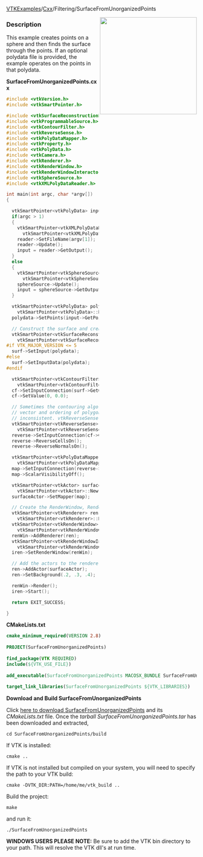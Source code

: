 [VTKExamples](Home)/[Cxx](Cxx)/Filtering/SurfaceFromUnorganizedPoints

<img align="right" src="https://github.com/lorensen/VTKExamples/raw/master/Testing/Baseline/Filtering/TestSurfaceFromUnorganizedPoints.png" width="256" />

### Description
This example creates points on a sphere and then finds the surface through the points. If an optional polydata file is provided, the example operates on the points in that polydata.

**SurfaceFromUnorganizedPoints.cxx**
```c++
#include <vtkVersion.h>
#include <vtkSmartPointer.h>

#include <vtkSurfaceReconstructionFilter.h>
#include <vtkProgrammableSource.h>
#include <vtkContourFilter.h>
#include <vtkReverseSense.h>
#include <vtkPolyDataMapper.h>
#include <vtkProperty.h>
#include <vtkPolyData.h>
#include <vtkCamera.h>
#include <vtkRenderer.h>
#include <vtkRenderWindow.h>
#include <vtkRenderWindowInteractor.h>
#include <vtkSphereSource.h>
#include <vtkXMLPolyDataReader.h>

int main(int argc, char *argv[])
{

  vtkSmartPointer<vtkPolyData> input;
  if(argc > 1)
  {
    vtkSmartPointer<vtkXMLPolyDataReader> reader =
      vtkSmartPointer<vtkXMLPolyDataReader>::New();
    reader->SetFileName(argv[1]);
    reader->Update();
    input = reader->GetOutput();
  }
  else
  {
    vtkSmartPointer<vtkSphereSource> sphereSource =
      vtkSmartPointer<vtkSphereSource>::New();
    sphereSource->Update();
    input = sphereSource->GetOutput();
  }

  vtkSmartPointer<vtkPolyData> polydata =
    vtkSmartPointer<vtkPolyData>::New();
  polydata->SetPoints(input->GetPoints());

  // Construct the surface and create isosurface.	
  vtkSmartPointer<vtkSurfaceReconstructionFilter> surf =
    vtkSmartPointer<vtkSurfaceReconstructionFilter>::New();
#if VTK_MAJOR_VERSION <= 5
  surf->SetInput(polydata);
#else
  surf->SetInputData(polydata);
#endif

  vtkSmartPointer<vtkContourFilter> cf =
    vtkSmartPointer<vtkContourFilter>::New();
  cf->SetInputConnection(surf->GetOutputPort());
  cf->SetValue(0, 0.0);

  // Sometimes the contouring algorithm can create a volume whose gradient
  // vector and ordering of polygon (using the right hand rule) are
  // inconsistent. vtkReverseSense cures this problem.
  vtkSmartPointer<vtkReverseSense> reverse =
    vtkSmartPointer<vtkReverseSense>::New();
  reverse->SetInputConnection(cf->GetOutputPort());
  reverse->ReverseCellsOn();
  reverse->ReverseNormalsOn();

  vtkSmartPointer<vtkPolyDataMapper> map =
    vtkSmartPointer<vtkPolyDataMapper>::New();
  map->SetInputConnection(reverse->GetOutputPort());
  map->ScalarVisibilityOff();

  vtkSmartPointer<vtkActor> surfaceActor =
    vtkSmartPointer<vtkActor>::New();
  surfaceActor->SetMapper(map);

  // Create the RenderWindow, Renderer and both Actors
  vtkSmartPointer<vtkRenderer> ren =
    vtkSmartPointer<vtkRenderer>::New();
  vtkSmartPointer<vtkRenderWindow> renWin =
    vtkSmartPointer<vtkRenderWindow>::New();
  renWin->AddRenderer(ren);
  vtkSmartPointer<vtkRenderWindowInteractor> iren =
    vtkSmartPointer<vtkRenderWindowInteractor>::New();
  iren->SetRenderWindow(renWin);

  // Add the actors to the renderer, set the background and size
  ren->AddActor(surfaceActor);
  ren->SetBackground(.2, .3, .4);

  renWin->Render();
  iren->Start();

  return EXIT_SUCCESS;

}
```
**CMakeLists.txt**
```cmake
cmake_minimum_required(VERSION 2.8)
 
PROJECT(SurfaceFromUnorganizedPoints)
 
find_package(VTK REQUIRED)
include(${VTK_USE_FILE})
 
add_executable(SurfaceFromUnorganizedPoints MACOSX_BUNDLE SurfaceFromUnorganizedPoints.cxx)
 
target_link_libraries(SurfaceFromUnorganizedPoints ${VTK_LIBRARIES})
```

**Download and Build SurfaceFromUnorganizedPoints**

Click [here to download SurfaceFromUnorganizedPoints](https://github.com/lorensen/VTKWikiExamplesTarballs/raw/master/SurfaceFromUnorganizedPoints.tar) and its *CMakeLists.txt* file.
Once the *tarball SurfaceFromUnorganizedPoints.tar* has been downloaded and extracted,
```
cd SurfaceFromUnorganizedPoints/build 
```
If VTK is installed:
```
cmake ..
```
If VTK is not installed but compiled on your system, you will need to specify the path to your VTK build:
```
cmake -DVTK_DIR:PATH=/home/me/vtk_build ..
```
Build the project:
```
make
```
and run it:
```
./SurfaceFromUnorganizedPoints
```
**WINDOWS USERS PLEASE NOTE:** Be sure to add the VTK bin directory to your path. This will resolve the VTK dll's at run time.

